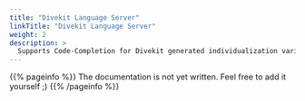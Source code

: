 ```yaml
---
title: "Divekit Language Server"
linkTitle: "Divekit Language Server"
weight: 2
description: >
  Supports Code-Completion for Divekit generated individualization variables
---
```


{{% pageinfo %}}
The documentation is not yet written. Feel free to add it yourself ;)
{{% /pageinfo %}}
